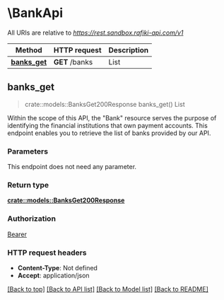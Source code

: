 # \BankApi

All URIs are relative to *https://rest.sandbox.rafiki-api.com/v1*

Method | HTTP request | Description
------------- | ------------- | -------------
[**banks_get**](BankApi.md#banks_get) | **GET** /banks | List



## banks_get

> crate::models::BanksGet200Response banks_get()
List

Within the scope of this API, the \"Bank\" resource serves the purpose of identifying the financial institutions that own payment accounts.  This endpoint enables you to retrieve the list of banks provided by our API. 

### Parameters

This endpoint does not need any parameter.

### Return type

[**crate::models::BanksGet200Response**](_banks_get_200_response.md)

### Authorization

[Bearer](../README.md#Bearer)

### HTTP request headers

- **Content-Type**: Not defined
- **Accept**: application/json

[[Back to top]](#) [[Back to API list]](../README.md#documentation-for-api-endpoints) [[Back to Model list]](../README.md#documentation-for-models) [[Back to README]](../README.md)


